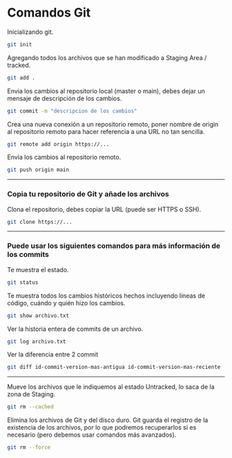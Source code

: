 # Comandos Git
Inicializando git.
```Bash
git init
```

Agregando todos los archivos que se han modificado a Staging Area / tracked.
```Bash
git add .
```

Envia los cambios al repositorio local (master o main), debes dejar un mensaje de descripción de los cambios.
```Bash
git commit -m "descripcion de los cambios"
```

Crea una nueva conexión a un repositorio remoto, poner nombre de origin al repositorio remoto para hacer referencia a una URL no tan sencilla.
```Bash
git remote add origin https://...
```

Envía los cambios al repositorio remoto.
```Bash
git push origin main
```
_______________________

### Copia tu repositorio de Git y añade los archivos 

Clona el repositorio, debes copiar la URL (puede ser HTTPS o SSH).

```bash
git clone https://...
```
_______________________
### Puede usar los siguientes comandos para más información de los commits

Te muestra el estado.
```Bash
git status
``` 

Te muestra todos los cambios históricos hechos incluyendo lineas de código, cuándo y quién hizo los cambios.
```Bash
git show archivo.txt
```

Ver la historia entera de commits de un archivo.
```Bash
git log archivo.txt
```

Ver la diferencia entre 2 commit
```Bash
git diff id-commit-version-mas-antigua id-commit-version-mas-reciente
```
______________________

Mueve los archivos que le indiquemos al estado Untracked, lo saca de la zona de Staging.
```bash
git rm --cached
```
Elimina los archivos de Git y del disco duro. Git guarda el registro de la existencia de los archivos, por lo que podremos recuperarlos si es necesario (pero debemos usar comandos más avanzados).
```bash
git rm --force
```